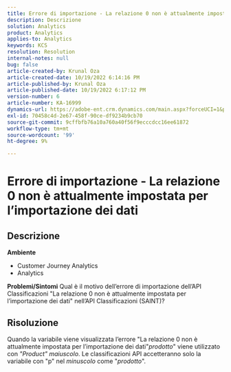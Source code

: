 ```yaml
---
title: Errore di importazione - La relazione 0 non è attualmente impostata per l’importazione dei dati
description: Descrizione
solution: Analytics
product: Analytics
applies-to: Analytics
keywords: KCS
resolution: Resolution
internal-notes: null
bug: false
article-created-by: Krunal Oza
article-created-date: 10/19/2022 6:14:16 PM
article-published-by: Krunal Oza
article-published-date: 10/19/2022 6:17:12 PM
version-number: 6
article-number: KA-16999
dynamics-url: https://adobe-ent.crm.dynamics.com/main.aspx?forceUCI=1&pagetype=entityrecord&etn=knowledgearticle&id=aab9e5d1-d94f-ed11-bba2-00224808679b
exl-id: 70458c4d-2e67-458f-90ce-df9234b9cb70
source-git-commit: 9cffbfb76a10a760a40f56f9ecccdcc16ee61872
workflow-type: tm+mt
source-wordcount: '99'
ht-degree: 9%

---
```


# Errore di importazione - La relazione 0 non è attualmente impostata per l’importazione dei dati

## Descrizione

<b>Ambiente</b>
- Customer Journey Analytics
- Analytics



<b>Problemi/Sintomi</b>
Qual è il motivo dell’errore di importazione dell’API Classificazioni &quot;La relazione 0 non è attualmente impostata per l’importazione dei dati&quot; nell’API Classificazioni (SAINT)?


## Risoluzione


Quando la variabile viene visualizzata l’errore &quot;La relazione 0 non è attualmente impostata per l’importazione dei dati&quot;*prodotto*&quot; viene utilizzato con *&quot;Product&quot; maiuscolo*. Le classificazioni API accetteranno solo la variabile con &quot;p&quot; nel *minuscolo* come &quot;*prodotto*&quot;.
